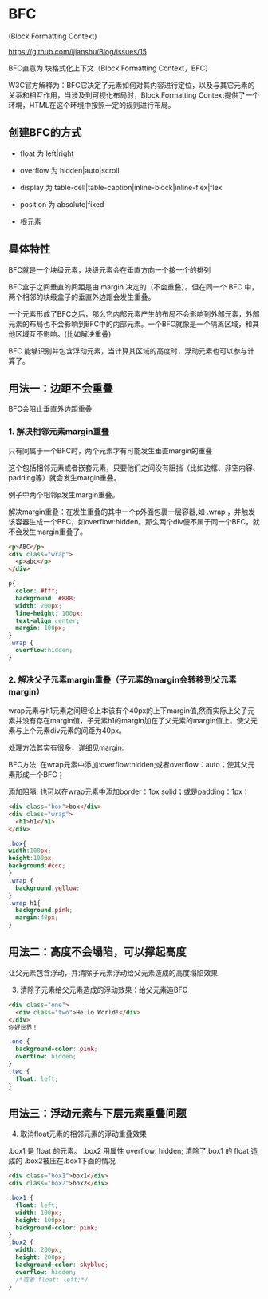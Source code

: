 # BFC

(Block Formatting Context)

<https://github.com/ljianshu/Blog/issues/15>

BFC直意为 块格式化上下文（Block Formatting Context，BFC）

W3C官方解释为：BFC它决定了元素如何对其内容进行定位，以及与其它元素的关系和相互作用，当涉及到可视化布局时，Block Formatting Context提供了一个环境，HTML在这个环境中按照一定的规则进行布局。

## 创建BFC的方式

- float 为 left|right

- overflow 为 hidden|auto|scroll

- display 为 table-cell|table-caption|inline-block|inline-flex|flex

- position 为 absolute|fixed

- 根元素

## 具体特性

BFC就是一个块级元素，块级元素会在垂直方向一个接一个的排列

BFC盒子之间垂直的间距是由 margin 决定的（不会重叠）。但在同一个 BFC 中，两个相邻的块级盒子的垂直外边距会发生重叠。

一个元素形成了BFC之后，那么它内部元素产生的布局不会影响到外部元素，外部元素的布局也不会影响到BFC中的内部元素。一个BFC就像是一个隔离区域，和其他区域互不影响。(比如解决重叠)

BFC 能够识别并包含浮动元素，当计算其区域的高度时，浮动元素也可以参与计算了。

## 用法一：边距不会重叠

BFC会阻止垂直外边距重叠

### 1. 解决相邻元素margin重叠

只有同属于一个BFC时，两个元素才有可能发生垂直margin的重叠

这个包括相邻元素或者嵌套元素，只要他们之间没有阻挡（比如边框、非空内容、padding等）就会发生margin重叠。

例子中两个相邻p发生margin重叠。

解决margin重叠：在发生重叠的其中一个p外面包裹一层容器,如 .wrap ，并触发该容器生成一个BFC，如overflow:hidden。那么两个div便不属于同一个BFC，就不会发生margin重叠了。

```html
<p>ABC</p>
<div class="wrap">
  <p>abc</p>
</div>
```

```css
p{
  color: #fff;
  background: #888;
  width: 200px;
  line-height: 100px;
  text-align:center;
  margin: 100px;
}
.wrap {
  overflow:hidden;
}
```

### 2. 解决父子元素margin重叠（子元素的margin会转移到父元素margin）

wrap元素与h1元素之间理论上本该有个40px的上下margin值,然而实际上父子元素并没有存在margin值，子元素h1的margin加在了父元素的margin值上。使父元素与上个元素div元素的间距为40px。

处理方法其实有很多，详细见[margin](./margin.md):

BFC方法: 在wrap元素中添加:overflow:hidden;或者overflow：auto；使其父元素形成一个BFC；

添加阻隔: 也可以在wrap元素中添加border：1px solid；或是padding：1px；

```html
<div class="box">box</div>
<div class="wrap">
  <h1>h1</h1>
</div>
```

```css
.box{
width:100px;
height:100px;
background:#ccc;
}
.wrap {
  background:yellow;
}
.wrap h1{
  background:pink;
  margin:40px;
}
```

## 用法二：高度不会塌陷，可以撑起高度

让父元素包含浮动，并清除子元素浮动给父元素造成的高度塌陷效果

3. 清除子元素给父元素造成的浮动效果：给父元素造BFC

```html
<div class="one">
  <div class="two">Hello World!</div>
</div>
你好世界！
```

```css
.one {
  background-color: pink;
  overflow: hidden;
}
.two {
  float: left;
}
```

## 用法三：浮动元素与下层元素重叠问题

4. 取消float元素的相邻元素的浮动重叠效果

.box1 是 float 的元素。 .box2 用属性 overflow: hidden; 清除了.box1 的 float 造成的 .box2被压在.box1下面的情况

```html
<div class="box1">box1</div>
<div class="box2">box2</div>
```

```css
.box1 {
  float: left;
  width: 100px;
  height: 100px;
  background-color: pink;
}
.box2 {
  width: 200px;
  height: 200px;
  background-color: skyblue;
  overflow: hidden;
  /*或者 float: left;*/
}
```
